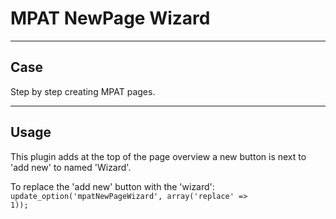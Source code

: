 # MPAT NewPage Wizard #

___

## Case ##
Step by step creating MPAT pages.

___

## Usage ##
This plugin adds at the top of the page overview a new button is next to 'add new' to named 'Wizard'.

To replace the 'add new' button with the 'wizard':
<code>update_option('mpatNewPageWizard', array('replace' => 1));</code>

